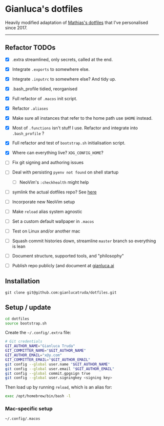 # Gianluca's dotfiles

Heavily modified adaptation of [Mathias's dotfiles](https://github.com/mathiasbynens/dotfiles) that I've personalised since 2017.

---

## Refactor TODOs
- [x] .extra streamlined, only secrets, called at the end.
- [x] Integrate `.exports` to somewhere else.
- [x] Integrate `.inputrc` to somewhere else? And tidy up.
- [x] .bash_profile tidied, reorganised
- [x] Full refactor of `.macos` init script.
- [x] Refactor `.aliases`
- [x] Make sure all instances that refer to the home path use `$HOME` instead.
- [x] Most of `.functions` isn't stuff I use. Refactor and integrate into `.bash_profile` ?
- [x] Full refactor and test of `bootstrap.sh` initialisation script.
- [x] Where can everything live? `XDG_CONFIG_HOME`?
- [ ] Fix git signing and authoring issues
- [ ] Deal with persisting `pyenv not found` on shell startup
    - [ ] NeoVim's `:checkhealth` might help
- [ ] symlink the actual dotfiles repo? See [here](https://github.com/mischavandenburg/dotfiles/blob/e417b14bdfa2a8fd54183944c8d1cd6095fa88bb/setup#L23)
- [ ] Incorporate new NeoVim setup
- [ ] Make `reload` alias system agnostic
- [ ] Set a custom default wallpaper in `.macos`
- [ ] Test on Linux and/or another mac
- [ ] Squash commit histories down, streamline `master` branch so everything is lean
- [ ] Document structure, supported tools, and "philosophy"
- [ ] Publish repo publicly (and document at [gianluca.ai](http://gianluca.ai)


## Installation

```
git clone git@github.com:gianlucatruda/dotfiles.git
```

## Setup / update 

```bash
cd dotfiles
source bootstrap.sh
```

Create the `~/.config/.extra` file:

```bash
# Git credentials
GIT_AUTHOR_NAME="Gianluca Truda"
GIT_COMMITTER_NAME="$GIT_AUTHOR_NAME"
GIT_AUTHOR_EMAIL="x@y.com"
GIT_COMMITTER_EMAIL="$GIT_AUTHOR_EMAIL"
git config --global user.name "$GIT_AUTHOR_NAME"
git config --global user.email "$GIT_AUTHOR_EMAIL"
git config --global commit.gpgsign true
git config --global user.signingkey <signing key>
```

Then load up by running `reload`, which is an alias for:

```bash
exec /opt/homebrew/bin/bash -l
```

### Mac-specific setup

```bash
~/.config/.macos
```

